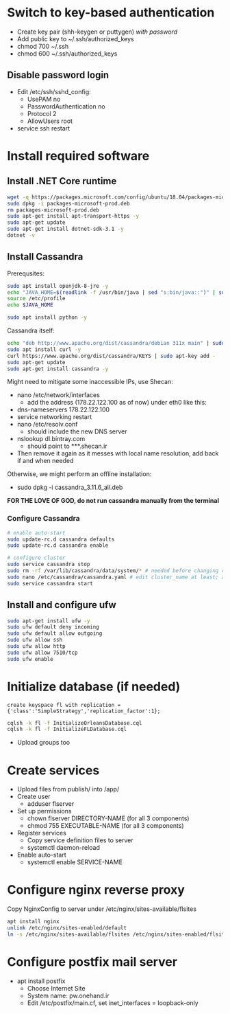# Switch to key-based authentication

* Create key pair (shh-keygen or puttygen) *with password*
* Add public key to ~/.ssh/authorized_keys
* chmod 700 ~/.ssh 
* chmod 600 ~/.ssh/authorized_keys

## Disable password login

* Edit /etc/ssh/sshd_config:
    * UsePAM no
    * PasswordAuthentication no
    * Protocol 2
    * AllowUsers root
* service ssh restart

# Install required software

## Install .NET Core runtime

``` bash
wget -q https://packages.microsoft.com/config/ubuntu/18.04/packages-microsoft-prod.deb
sudo dpkg -i packages-microsoft-prod.deb
rm packages-microsoft-prod.deb
sudo apt-get install apt-transport-https -y
sudo apt-get update
sudo apt-get install dotnet-sdk-3.1 -y
dotnet -v
```

## Install Cassandra

Prerequsites:

```bash
sudo apt install openjdk-8-jre -y
echo "JAVA_HOME=$(readlink -f /usr/bin/java | sed "s:bin/java::")" | sudo tee -a /etc/profile
source /etc/profile
echo $JAVA_HOME

sudo apt install python -y
```

Cassandra itself:
``` bash
echo "deb http://www.apache.org/dist/cassandra/debian 311x main" | sudo tee -a /etc/apt/sources.list.d/cassandra.sources.list
sudo apt install curl -y
curl https://www.apache.org/dist/cassandra/KEYS | sudo apt-key add -
sudo apt-get update
sudo apt-get install cassandra -y
```

Might need to mitigate some inaccessible IPs, use Shecan:

* nano /etc/network/interfaces
    * add the address (178.22.122.100 as of now) under eth0 like this:
* dns-nameservers 178.22.122.100
* service networking restart
* nano /etc/resolv.conf
    * should include the new DNS server
* nslookup dl.bintray.com
    * should point to ***.shecan.ir
* Then remove it again as it messes with local name resolution, add back if and when needed

Otherwise, we might perform an offline installation:

* sudo dpkg -i cassandra_3.11.6_all.deb

**FOR THE LOVE OF GOD, do not run cassandra manually from the terminal**

### Configure Cassandra

```bash
# enable auto-start
sudo update-rc.d cassandra defaults
sudo update-rc.d cassandra enable

# configure cluster
sudo service cassandra stop
sudo rm -rf /var/lib/cassandra/data/system/* # needed before changing cluster name, as it will invalidate all data
sudo nano /etc/cassandra/cassandra.yaml # edit cluster_name at least; also the following for actual multi-node cluster setup: seeds, listen_address, endpoint_snitch, auto_bootstrap: false
sudo service cassandra start
```

## Install and configure ufw

``` bash
sudo apt-get install ufw -y
sudo ufw default deny incoming
sudo ufw default allow outgoing
sudo ufw allow ssh
sudo ufw allow http
sudo ufw allow 7510/tcp
sudo ufw enable
```

# Initialize database (if needed)

``` cql
create keyspace fl with replication = {'class':'SimpleStrategy','replication_factor':1};

```

``` bash
cqlsh -k fl -f InitializeOrleansDatabase.cql
cqlsh -k fl -f InitializeFLDatabase.cql
```

* Upload groups too

# Create services

* Upload files from publish/ into /app/
* Create user
    * adduser flserver
* Set up permissions
    * chown flserver DIRECTORY-NAME (for all 3 components)
    * chmod 755 EXECUTABLE-NAME (for all 3 components)
* Register services
    * Copy service definition files to server
    * systemctl daemon-reload
* Enable auto-start
    * systemctl enable SERVICE-NAME

# Configure nginx reverse proxy

Copy NginxConfig to server under /etc/nginx/sites-available/flsites

```bash
apt install nginx
unlink /etc/nginx/sites-enabled/default
ln -s /etc/nginx/sites-available/flsites /etc/nginx/sites-enabled/flsites
```

# Configure postfix mail server

* apt install postfix
    * Choose Internet Site
    * System name: pw.onehand.ir
    * Edit /etc/postfix/main.cf, set inet_interfaces = loopback-only